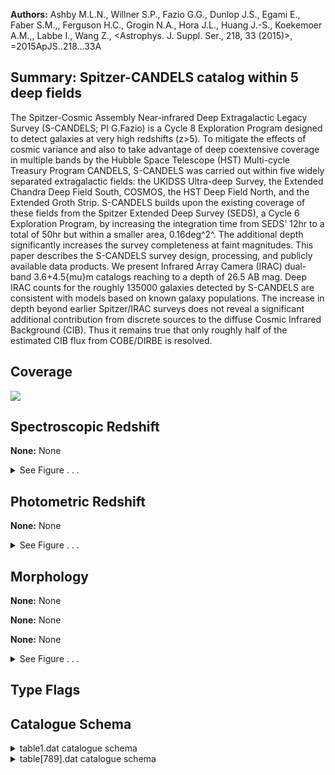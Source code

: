 

**Authors:** Ashby M.L.N., Willner S.P., Fazio G.G., Dunlop J.S., Egami E., Faber S.M.,, Ferguson H.C., Grogin N.A., Hora J.L., Huang J.-S., Koekemoer A.M.,, Labbe I., Wang Z., <Astrophys. J. Suppl. Ser., 218, 33 (2015)>, =2015ApJS..218...33A

## Summary: Spitzer-CANDELS catalog within 5 deep fields

The Spitzer-Cosmic Assembly Near-infrared Deep Extragalactic Legacy Survey (S-CANDELS; PI G.Fazio) is a Cycle 8 Exploration Program designed to detect galaxies at very high redshifts (z>5). To mitigate the effects of cosmic variance and also to take advantage of deep coextensive coverage in multiple bands by the Hubble Space Telescope (HST) Multi-cycle Treasury Program CANDELS, S-CANDELS was carried out within five widely separated extragalactic fields: the UKIDSS Ultra-deep Survey, the Extended Chandra Deep Field South, COSMOS, the HST Deep Field North, and the Extended Groth Strip. S-CANDELS builds upon the existing coverage of these fields from the Spitzer Extended Deep Survey (SEDS), a Cycle 6 Exploration Program, by increasing the integration time from SEDS' 12hr to a total of 50hr but within a smaller area, 0.16deg^2^. The additional depth significantly increases the survey completeness at faint magnitudes. This paper describes the S-CANDELS survey design, processing, and publicly available data products. We present Infrared Array Camera (IRAC) dual-band 3.6+4.5{mu}m catalogs reaching to a depth of 26.5 AB mag. Deep IRAC counts for the roughly 135000 galaxies detected by S-CANDELS are consistent with models based on known galaxy populations. The increase in depth beyond earlier Spitzer/IRAC surveys does not reveal a significant additional contribution from discrete sources to the diffuse Cosmic Infrared Background (CIB). Thus it remains true that only roughly half of the estimated CIB flux from COBE/DIRBE is resolved.

## Coverage 

 

 
![](https://github.com/joshgithubbin/Sherlock-DDF/blob/main/pages/J_ApJS_218_33/im/coverage.png?raw=true)

## Spectroscopic Redshift 



**None:** None 




<details><summary>See Figure . . .</summary>

![](https://github.com/joshgithubbin/Sherlock-DDF/blob/main/pages/J_ApJS_218_33/im/ZSP.png?raw=true)

</details>

## Photometric Redshift 



**None:** None 




<details><summary>See Figure . . .</summary>

![](https://github.com/joshgithubbin/Sherlock-DDF/blob/main/pages/J_ApJS_218_33/im//ZPH.png?raw=true)

</details>

## Morphology 



**None:** None 

**None:** None 

**None:** None 




<details><summary>See Figure . . .</summary>

![](https://github.com/joshgithubbin/Sherlock-DDF/blob/main/pages/J_ApJS_218_33/im//morphology.png?raw=true)

</details>
                      
## Type Flags 





## Catalogue Schema 



<details>
<summary>table1.dat catalogue schema</summary>

| Bytes   | Format   | Units         | Label    | Explanations                                                          |
|:--------|:---------|:--------------|:---------|:----------------------------------------------------------------------|
| 1-  6   | A6       | ---           | Field    | Field identifier                                                      |
| 8-  9   | I2       | h             | RAh      | Hour of right ascension (J2000)                                       |
| 11- 12  | I2       | min           | RAm      | Minute of right ascension (J2000)                                     |
| 14- 15  | I2       | s             | RAs      | Second of right ascension (J2000)                                     |
| 17      | A1       | ---           | DE-      | Sign of declination (J2000)                                           |
| 18- 19  | I2       | deg           | DEd      | Degree of declination (J2000)                                         |
| 21- 22  | I2       | arcmin        | DEm      | Arcminute of declination (J2000)                                      |
| 24- 25  | I2       | arcsec        | DEs      | Arcsecond of declination (J2000)                                      |
| 27- 31  | F5.3     | deg2          | A3.6     | [0.01/0.05] Field area observed in 3.6um                              |
| 33- 37  | F5.3     | deg2          | A4.5     | [0.02/0.06] Field area observed in 4.5um                              |
| 39- 43  | I5       | ---           | PID      | [8/80218] Spitzer program ID number                                   |
| 45- 55  | A11      | "YYYY/MMM/DD" | Date1    | First date of observation                                             |
| 57- 67  | A11      | "YYYY/MMM/DD" | Date2    | ? Second date of observation                                          |
| 69- 72  | I4       | ---           | BCD3.6   | [114/6840] 3.6um BCD used                                             |
| 74- 77  | I4       | ---           | BCD4.5   | [24/6840] 4.5um BCD used                                              |
| 79      | A1       | ---           | n_BCD4.5 | [bc] Basic Calibrated Data (BCD) frames: b=30s frames; c=200s frames. |
| 81- 88  | A8       | ---           | Version  | Pipeline version                                                      |
</details>

<details>
<summary>table[789].dat catalogue schema</summary>

| Bytes   | Format   | Units   | Label      | Explanations                                                                                                                                                |
|:--------|:---------|:--------|:-----------|:------------------------------------------------------------------------------------------------------------------------------------------------------------|
| 1-  6   | A6       | ---     | Field      | Field identifier                                                                                                                                            |
| 8- 15   | A8       | ---     | ---        | [SCANDLES]                                                                                                                                                  |
| 17- 35  | A19      | ---     | SCANDELS   | S-CANDLES project identifier (JHHMMSS.ss+DDMMSS.s)                                                                                                          |
| 37- 45  | F9.5     | deg     | RAdeg      | Right Ascension in decimal degrees (J2000)                                                                                                                  |
| 47- 55  | F9.5     | deg     | DEdeg      | Declination in decimal degrees (J2000)                                                                                                                      |
| 57- 61  | F5.2     | mag     | [3.6]psf   | [11.1/27.4] Spitzer/IRAC 3.6um PSF-fitted AB magnitude                                                                                                      |
| 63- 68  | F6.2     | mag     | [3.6]2.4   | ?=-99 Spitzer/IRAC 3.6{mu}m 2.4" diameter aperture AB magnitude                                                                                             |
| 70- 75  | F6.2     | mag     | [3.6]3.6   | ?=-99 Spitzer/IRAC 3.6{mu}m 3.6" diameter aperture AB magnitude                                                                                             |
| 77- 82  | F6.2     | mag     | [3.6]4.8   | ?=-99 Spitzer/IRAC 3.6{mu}m 4.8" diameter aperture AB magnitude                                                                                             |
| 84- 89  | F6.2     | mag     | [3.6]6.0   | ?=-99 Spitzer/IRAC 3.6{mu}m 6.0" diameter aperture AB magnitude                                                                                             |
| 91- 96  | F6.2     | mag     | [3.6]7.2   | ?=-99 Spitzer/IRAC 3.6{mu}m 7.2" diameter aperture AB magnitude                                                                                             |
| 98-103  | F6.2     | mag     | [3.6]12    | ?=-99 Spitzer/IRAC 3.6{mu}m 12.0" diameter aperture AB magnitude                                                                                            |
| 105-108 | F4.2     | mag     | e_[3.6]2.4 | [0.03/0.4] Error in [3.6]2.4                                                                                                                                |
| 110-113 | F4.2     | mag     | B3.6       | [0/0.4] Photometric bias already applied to all 3.6 aperture magnitude                                                                                      |
| 115-118 | I4       | hs      | C3.6       | [0/4580] Depth of 3.6{mu}m coverage (1)                                                                                                                     |
| 120-124 | F5.2     | mag     | [4.5]psf   | [11.6/27.1] Spitzer/IRAC 4.5um PSF-fitted AB magnitude                                                                                                      |
| 126-131 | F6.2     | mag     | [4.5]2.4   | ?=-99 Spitzer/IRAC 4.5{mu}m 2.4" diameter aperture AB magnitude                                                                                             |
| 133-138 | F6.2     | mag     | [4.5]3.6   | ?=-99 Spitzer/IRAC 4.5{mu}m 3.6" diameter aperture AB magnitude                                                                                             |
| 140-145 | F6.2     | mag     | [4.5]4.8   | ?=-99 Spitzer/IRAC 4.5{mu}m 4.8" diameter aperture AB magnitude                                                                                             |
| 147-152 | F6.2     | mag     | [4.5]6.0   | ?=-99 Spitzer/IRAC 4.5{mu}m 6.0" diameter aperture AB magnitude                                                                                             |
| 154-159 | F6.2     | mag     | [4.5]7.2   | ?=-99 Spitzer/IRAC 4.5{mu}m 7.2" diameter aperture AB magnitude                                                                                             |
| 161-166 | F6.2     | mag     | [4.5]12    | ?=-99 Spitzer/IRAC 4.5{mu}m 12.0" diameter aperture AB magnitude                                                                                            |
| 168-171 | F4.2     | mag     | e_[4.5]2.4 | [0.03/0.4] Error in [4.5]2.4                                                                                                                                |
| 173-176 | F4.2     | mag     | B4.5       | [0/0.4] Photometric bias already applied to all 4.5 aperture magnitude                                                                                      |
| 178-181 | I4       | hs      | C4.5       | [0/4248] Depth of 4.5{mu}m coverage (2) Note (1): Version 2, generated May 22nd, 2015. Note (2): In units of 100s exposures at the position of this source. |

**Note**: Version 2, generated May 22nd, 2015.
Note (2): In units of 100s exposures at the position of this source.

</details>

        
        